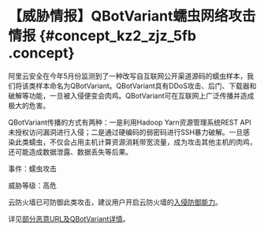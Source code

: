# 【威胁情报】QBotVariant蠕虫网络攻击情报 {#concept_kz2_zjz_5fb .concept}

阿里云安全在今年5月份监测到了一种改写自互联网公开渠道源码的蠕虫样本，我们将该类样本命名为QBotVariant。QBotVariant具有DDoS攻击、后门、下载器和破解等功能，一旦被入侵便变会肉鸡。QBotVariant可在互联网上广泛传播并造成极大的危害。

QBotVariant传播的方式有两种：一是利用Hadoop Yarn资源管理系统REST API未授权访问漏洞进行入侵；二是通过硬编码的弱密码进行SSH暴力破解。一旦感染此类蠕虫，不仅会占用主机计算资源消耗带宽流量，成为攻击其他主机的肉鸡，还可能造成数据泄露、数据丢失等后果。

事件：蠕虫攻击

威胁等级：高危

云防火墙已可防御此类攻击，建议用户开启云防火墙的[入侵防御能力](../../../../cn.zh-CN/用户指南/安全策略/入侵防御策略.md#ol_ez3_mzd_dfb)。

详见[部分恶意URL及QBotVariant详情](https://yq.aliyun.com/articles/667970)。

